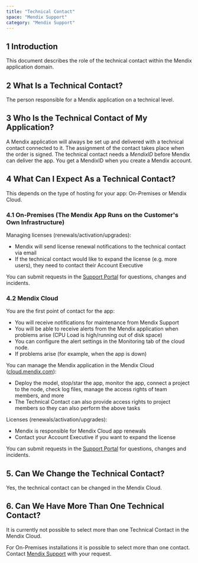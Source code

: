 ```yaml
---
title: "Technical Contact"
space: "Mendix Support"
category: "Mendix Support"
---
```


## 1 Introduction
This document describes the role of the technical contact within the Mendix application domain.

## 2 What Is a Technical Contact?

The person responsible for a Mendix application on a technical level.

## 3 Who Is the Technical Contact of My Application?

A Mendix application will always be set up and delivered with a technical contact connected to it. The assignment of the contact takes place when the order is signed. The technical contact needs a *MendixID* before Mendix can deliver the app. You get a MendixID when you create a Mendix account.

## 4 What Can I Expect As a Technical Contact?

This depends on the type of hosting for your app: On-Premises or Mendix Cloud.

### 4.1 On-Premises (The Mendix App Runs on the Customer's Own Infrastructure)

Managing licenses (renewals/activation/upgrades):

* Mendix will send license renewal notifications to the technical contact via email
* If the technical contact would like to expand the license (e.g. more users), they need to contact their Account Executive

You can submit requests in the [Support Portal](support.mendix.com) for questions, changes and incidents.

### 4.2 Mendix Cloud

You are the first point of contact for the app:

*   You will receive notifications for maintenance from Mendix Support
*   You will be able to receive alerts from the Mendix application when problems arise (CPU Load is high/running out of disk space)
*   You can configure the alert settings in the Monitoring tab of the cloud node.
*   If problems arise (for example, when the app is down)

You can manage the Mendix application in the Mendix Cloud ([cloud.mendix.com](http://cloud.mendix.com)):

* Deploy the model, stop/star the app, monitor the app, connect a project to the node, check log files, manage the access rights of team members, and more
* The Technical Contact can also provide access rights to project members so they can also perform the above tasks

Licenses (renewals/activation/upgrades):

* Mendix is responsible for Mendix Cloud app renewals
* Contact your Account Executive if you want to expand the license

You can submit requests in the [Support Portal](support.mendix.com) for questions, changes and incidents.

## 5. Can We Change the Technical Contact?

Yes, the technical contact can be changed in the Mendix Cloud.

## 6. Can We Have More Than One Technical Contact?

It is currently not possible to select more than one Technical Contact in the Mendix Cloud.

For On-Premises installations it is possible to select more than one contact. Contact [Mendix Support](https://support.mendix.com) with your request.
